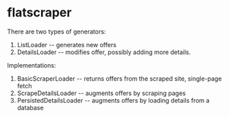 # flatscraper

There are two types of generators:
1. ListLoader -- generates new offers
2. DetailsLoader -- modifies offer, possibly adding more details.

Implementations:
1. BasicScraperLoader -- returns offers from the scraped site, single-page fetch
2. ScrapeDetailsLoader -- augments offers by scraping pages
2. PersistedDetailsLoader -- augments offers by loading details from a database